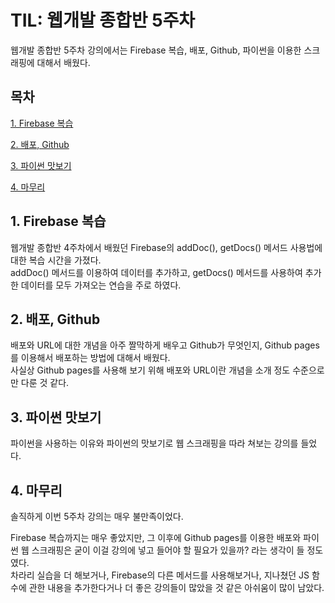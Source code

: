 # TIL: 웹개발 종합반 5주차

웹개발 종합반 5주차 강의에서는 Firebase 복습, 배포, Github, 파이썬을 이용한 스크래핑에 대해서 배웠다.

## 목차

[1. Firebase 복습](#1-firebase-복습)

[2. 배포, Github](#2-배포-github)

[3. 파이썬 맛보기](#3-파이썬-맛보기)

[4. 마무리](#4-마무리)

## 1. Firebase 복습

웹개발 종합반 4주차에서 배웠던 Firebase의 addDoc(), getDocs() 메서드 사용법에 대한 복습 시간을 가졌다.<br>
addDoc() 메서드를 이용하여 데이터를 추가하고, getDocs() 메서드를 사용하여 추가한 데이터를 모두 가져오는 연습을 주로 하였다.

## 2. 배포, Github

배포와 URL에 대한 개념을 아주 짤막하게 배우고 Github가 무엇인지, Github pages를 이용해서 배포하는 방법에 대해서 배웠다.<br>
사실상 Github pages를 사용해 보기 위해 배포와 URL이란 개념을 소개 정도 수준으로만 다룬 것 같다.

## 3. 파이썬 맛보기

파이썬을 사용하는 이유와 파이썬의 맛보기로 웹 스크래핑을 따라 쳐보는 강의를 들었다.

## 4. 마무리

솔직하게 이번 5주차 강의는 매우 불만족이었다.

Firebase 복습까지는 매우 좋았지만, 그 이후에 Github pages를 이용한 배포와 파이썬 웹 스크래핑은 굳이 이걸 강의에 넣고 들어야 할 필요가 있을까? 라는 생각이 들 정도였다.<br>
차라리 실습을 더 해보거나, Firebase의 다른 메서드를 사용해보거나, 지나쳤던 JS 함수에 관한 내용을 추가한다거나 더 좋은 강의들이 많았을 것 같은 아쉬움이 많이 남았다.